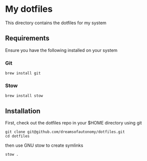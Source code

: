 # My dotfiles

This directory contains the dotfiles for my system

## Requirements

Ensure you have the following installed on your system

### Git

`brew install git`

### Stow

`brew install stow`

## Installation

First, check out the dotfiles repo in your $HOME directory using git

```
git clone git@github.com/dreamsofautonomy/dotfiles.git
cd dotfiles
```

then use GNU stow to create symlinks

`stow .`
